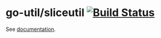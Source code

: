 # go-util/sliceutil [![Build Status](https://travis-ci.org/frozzare/go-util.svg?branch=master)](https://travis-ci.org/frozzare/go-util)

See [documentation](https://godoc.org/github.com/frozzare/go-util/sliceutil).